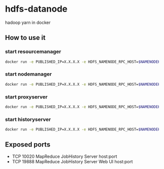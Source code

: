 # hdfs-datanode

hadoop yarn in docker

## How to use it

### start resourcemanager

```bash
docker run -e PUBLISHED_IP=X.X.X.X -e HDFS_NAMENODE_RPC_HOST=$NAMENODEHOST -e RM_HOST=X.X.X.X -e JH_HOST=X.X.X.X -e ROLE=resourcemanager -v /data/tmp/hadoop:/tmp/hadoop -p8030-8033:8030-8033 -p8040:8040 -p8042:8042 -p8088:8088 -p8090:8090 -p10020:10020 -p19888:19888 --name resourcemanager -d 2breakfast/hadoop:2.7.3-yarn
```

### start nodemanager

```bash
docker run -e PUBLISHED_IP=X.X.X.X -e HDFS_NAMENODE_RPC_HOST=$NAMENODEHOST -e RM_HOST=X.X.X.X -e JH_HOST=X.X.X.X -e ROLE=nodemanager -v /data/tmp/hadoop:/tmp/hadoop -p8030-8033:8030-8033 -p8040:8040 -p8042:8042 -p8088:8088 -p8090:8090 -p10020:10020 -p19888:19888 --name nodemanager -d 2breakfast/hadoop:2.7.3-yarn
```

### start proxyserver

```bash
docker run -e PUBLISHED_IP=X.X.X.X -e HDFS_NAMENODE_RPC_HOST=$NAMENODEHOST -e RM_HOST=X.X.X.X -e JH_HOST=X.X.X.X -e ROLE=proxyserver -v /data/tmp/hadoop:/tmp/hadoop -p8030-8033:8030-8033 -p8040:8040 -p8042:8042 -p8088:8088 -p8090:8090 -p10020:10020 -p19888:19888 --name proxyserver -d 2breakfast/hadoop:2.7.3-yarn
```

### start historyserver

```bash
docker run -e PUBLISHED_IP=X.X.X.X -e HDFS_NAMENODE_RPC_HOST=$NAMENODEHOST -e RM_HOST=X.X.X.X -e JH_HOST=X.X.X.X -e ROLE=historyserver -v /data/tmp/hadoop:/tmp/hadoop -p8030-8033:8030-8033 -p8040:8040 -p8042:8042 -p8088:8088 -p8090:8090 -p10020:10020 -p19888:19888 --name proxyserver -d 2breakfast/hadoop:2.7.3-yarn
```

## Exposed ports

* TCP 10020 MapReduce JobHistory Server host:port
* TCP 19888 MapReduce JobHistory Server Web UI host:port

